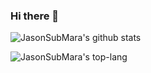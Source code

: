 ### Hi there 👋

<!--
**JasonSubMara/JasonSubMara** is a ✨ _special_ ✨ repository because its `README.md` (this file) appears on your GitHub profile.

Here are some ideas to get you started:

- 🔭 I’m currently working on ...
- 🌱 I’m currently learning ...
- 👯 I’m looking to collaborate on ...
- 🤔 I’m looking for help with ...
- 💬 Ask me about ...
- 📫 How to reach me: ...
- 😄 Pronouns: ...
- ⚡ Fun fact: ...
-->

![JasonSubMara's github stats](https://github-readme-stats.vercel.app/api?username=JasonSubMara&show_icons=true&theme=algolia)

![JasonSubMara's top-lang](https://github-readme-stats.anuraghazra1.vercel.app/api/top-langs/?username=anuraghazra&theme=algolia)